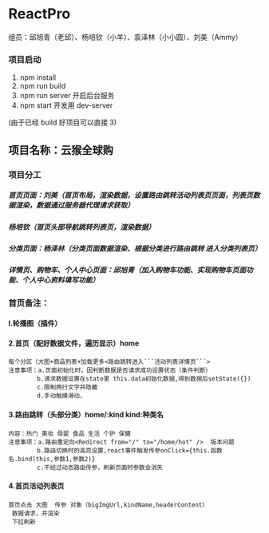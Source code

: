# ReactPro
组员：邱旭青（老邱）、杨培钦（小羊）、袁泽林（小小圆）、刘美（Ammy）

### 项目启动 
1. npm install 
2. npm run build
3. npm run server 开启后台服务
4. npm start 开发用 dev-server

(由于已经 build 好项目可以直接 3)




## 项目名称：云猴全球购
### 项目分工

##### 首页页面：刘美（首页布局，渲染数据，设置路由跳转活动列表页页面，列表页数据渲染，数据通过服务器代理请求获取）
##### 杨培钦（首页头部导航跳转列表页，渲染数据）
	
##### 分类页面：杨泽林（分类页面数据渲染、根据分类进行路由跳转 进入分类列表页）

##### 详情页、购物车、个人中心页面：邱旭青（加入购物车功能、实现购物车页面功能、个人中心资料填写功能）

### 首页备注：

#### l.轮播图（插件）

#### 2.首页（配好数据文件，遍历显示）home

	每个分区（大图+商品列表+加载更多<路由跳转进入```活动列表详情页```>
	注意事项：a.页面初始化时，因判断数据是否请求成功设置状态（条件判断）
			b.请求数据设置在state里 this.data初始化数据,得到数据后setState({})
			c.限制两行文字并隐藏
			d.手动触摸滑动，
			
#### 3.路由跳转（头部分类）home/:kind   kind:种类名
	
 	内容：热门 美妆 母婴 食品 生活 个护 保健
 	注意事项：a.路由重定向<Redirect from="/" to="/home/hot" />  版本问题
 			b.路由切换时的高亮设置,react事件触发传参onClick={this.函数名.bind(this,参数1,参数2)}
 			c.不经过动态路由传参，刷新页面时参数会消失
			
#### 4.首页活动列表页
	首页点击 大图  传参 对象（bigImgUrl,kindName,headerContent）
	 数据请求，并渲染
	 下拉刷新

     
